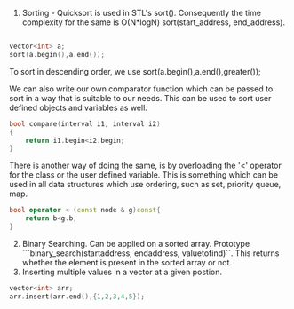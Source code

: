 1. Sorting - Quicksort is used in STL's sort(). Consequently the time complexity for the same is O(N*logN) sort(start\_address, end\_address).

```cpp

vector<int> a;
sort(a.begin(),a.end());

```

To sort in descending order, we use sort(a.begin(),a.end(),greater<int>());

We can also write our own comparator function which can be passed to sort in a way that is suitable to our needs. This can be used to sort user defined objects and variables as well. 

```cpp
bool compare(interval i1, interval i2)
{
	return i1.begin<i2.begin;
}

```

There is another way of doing the same, is by overloading the '<' operator for the class or the user defined variable. This is something which can be used in all data structures which use ordering, such as set, priority queue, map.

```cpp
bool operator < (const node & g)const{
	return b<g.b;
}
```

2. Binary Searching. Can be applied on a sorted array. Prototype ```binary_search(startaddress, endaddress, valuetofind)``. This returns whether the element is present in the sorted array or not.
3. Inserting multiple values in a vector at a given postion.

```cpp
vector<int> arr;
arr.insert(arr.end(),{1,2,3,4,5});
```


